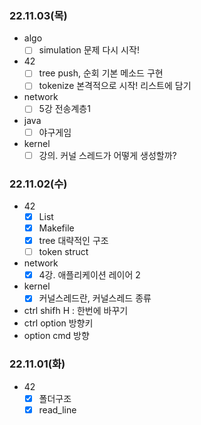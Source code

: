### 22.11.03(목)
- algo
	- [ ] simulation 문제 다시 시작!
- 42
	- [ ] tree push, 순회 기본 메소드 구현
	- [ ] tokenize 본격적으로 시작! 리스트에 담기
- network
	- [ ] 5강 전송계층1
- java
	- [ ] 야구게임
- kernel
	- [ ] 강의. 커널 스레드가 어떻게 생성할까? 

### 22.11.02(수)
- 42
	- [X] List
	- [X] Makefile
	- [X] tree 대략적인 구조
	- [ ] token struct
- network
	- [X] 4강. 애플리케이션 레이어 2
- kernel
	- [X] 커널스레드란, 커널스레드 종류

- ctrl shifh H : 한번에 바꾸기
- ctrl option 방향키
- option cmd 방향

### 22.11.01(화)
- 42
	- [X] 폴더구조
	- [X] read_line

